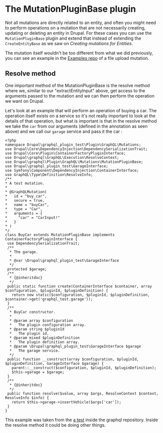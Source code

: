 # The MutationPluginBase plugin

Not all mutations are directly related to an entity, and often you might need to perform operations on a mutation that are not necessarily creating, updating or deleting an entity in Drupal. For these cases you can use the `MutationPluginBase` plugin and extend that instead of extending the `CreateEntityBase` as we saw on _Creating mutations for Entities_.

The mutation itself wouldn't be too different from what we did previously, you can see an example in the [Examples repo](https://github.com/drupal-graphql/graphql-examples/blob/master/src/Plugin/GraphQL/Mutations/FileUpload.php) of a file upload mutation.

## Resolve method

One important method of the MutationPluginBase is the resolve method where we, similar to our "extractEntityInput" above, get access to the arguments passed to the mutation and we can then perform the operation we want on Drupal.

Let's look at an example that will perform an operation of buying a car. The operation itself exists on a service so it's not really important to look at the details of that operation, but what is important is that in the resolve method we take the `car` from our arguments (defined in the annotation as seen above) and we call our `garage` service and pass it the car :

```
<?php
namespace Drupal\graphql_plugin_test\Plugin\GraphQL\Mutations;
use Drupal\Core\DependencyInjection\DependencySerializationTrait;
use Drupal\Core\Plugin\ContainerFactoryPluginInterface;
use Drupal\graphql\GraphQL\Execution\ResolveContext;
use Drupal\graphql\Plugin\GraphQL\Mutations\MutationPluginBase;
use Drupal\graphql_plugin_test\GarageInterface;
use Symfony\Component\DependencyInjection\ContainerInterface;
use GraphQL\Type\Definition\ResolveInfo;
/**
* A test mutation.
*
* @GraphQLMutation(
*   id = "buy_car",
*   secure = true,
*   name = "buyCar",
*   type = "Car",
*   arguments = {
*     "car" = "CarInput!"
*   }
* )
*/
class BuyCar extends MutationPluginBase implements ContainerFactoryPluginInterface {
 use DependencySerializationTrait;
 /**
  * The garage.
  *
  * @var \Drupal\graphql_plugin_test\GarageInterface
  */
 protected $garage;
 /**
  * {@inheritdoc}
  */
 public static function create(ContainerInterface $container, array $configuration, $pluginId, $pluginDefinition) {
   return new static($configuration, $pluginId, $pluginDefinition, $container->get('graphql_test.garage'));
 }
 /**
  * BuyCar constructor.
  *
  * @param array $configuration
  *   The plugin configuration array.
  * @param string $pluginId
  *   The plugin id.
  * @param mixed $pluginDefinition
  *   The plugin definition array.
  * @param \Drupal\graphql_plugin_test\GarageInterface $garage
  *   The garage service.
  */
 public function __construct(array $configuration, $pluginId, $pluginDefinition, GarageInterface $garage) {
   parent::__construct($configuration, $pluginId, $pluginDefinition);
   $this->garage = $garage;
 }
 /**
  * {@inheritdoc}
  */
 public function resolve($value, array $args, ResolveContext $context, ResolveInfo $info) {
   return $this->garage->insertVehicle($args['car']);
 }
}
```

This example was taken from the [a test](https://github.com/drupal-graphql/graphql/blob/188be525a007f385a3d3c4f8d2900b62a0150a5f/tests/modules/graphql_plugin_test/src/Plugin/GraphQL/Mutations/BuyCar.php) inside the graphql repository. Inside the resolve method it could be doing other things.
